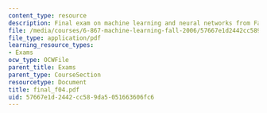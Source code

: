 ```yaml
---
content_type: resource
description: Final exam on machine learning and neural networks from Fall 2004.
file: /media/courses/6-867-machine-learning-fall-2006/57667e1d2442cc589da5051663606fc6_final_f04.pdf
file_type: application/pdf
learning_resource_types:
- Exams
ocw_type: OCWFile
parent_title: Exams
parent_type: CourseSection
resourcetype: Document
title: final_f04.pdf
uid: 57667e1d-2442-cc58-9da5-051663606fc6
---
```


